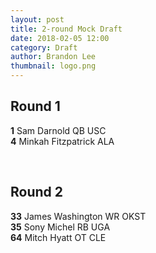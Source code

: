 ```yaml
---
layout: post
title: 2-round Mock Draft
date: 2018-02-05 12:00
category: Draft
author: Brandon Lee
thumbnail: logo.png
---
```


## Round 1
**1**  Sam Darnold  QB  USC
<BR>
**4**  Minkah Fitzpatrick  ALA

<BR>

## Round 2
**33**  James Washington  WR  OKST
<BR>
**35**  Sony Michel  RB  UGA
<BR>
**64** Mitch Hyatt  OT  CLE
